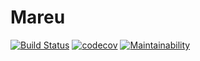 # Mareu
[![Build Status](https://travis-ci.com/sitatec/Mareu.svg?branch=main)](https://travis-ci.com/sitatec/Mareu)  [![codecov](https://codecov.io/gh/sitatec/Mareu/branch/main/graph/badge.svg?token=V9EXZNO6I7)](https://codecov.io/gh/sitatec/Mareu)  [![Maintainability](https://api.codeclimate.com/v1/badges/71c4f29a76d074615c63/maintainability)](https://codeclimate.com/github/sitatec/Mareu/maintainability)